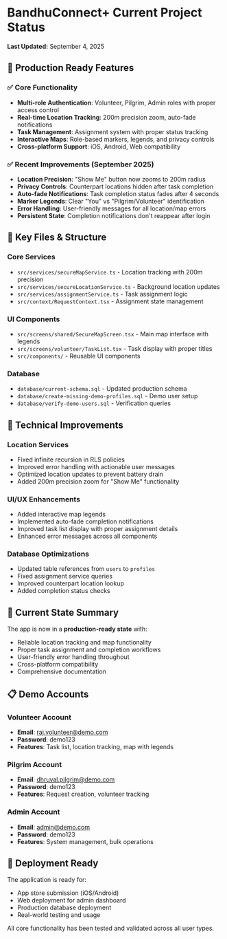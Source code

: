 # BandhuConnect+ Current Project Status

**Last Updated:** September 4, 2025

## 🚀 Production Ready Features

### ✅ Core Functionality
- **Multi-role Authentication**: Volunteer, Pilgrim, Admin roles with proper access control
- **Real-time Location Tracking**: 200m precision zoom, auto-fade notifications
- **Task Management**: Assignment system with proper status tracking
- **Interactive Maps**: Role-based markers, legends, and privacy controls
- **Cross-platform Support**: iOS, Android, Web compatibility

### ✅ Recent Improvements (September 2025)
- **Location Precision**: "Show Me" button now zooms to 200m radius
- **Privacy Controls**: Counterpart locations hidden after task completion
- **Auto-fade Notifications**: Task completion status fades after 4 seconds
- **Marker Legends**: Clear "You" vs "Pilgrim/Volunteer" identification
- **Error Handling**: User-friendly messages for all location/map errors
- **Persistent State**: Completion notifications don't reappear after login

## 📁 Key Files & Structure

### Core Services
- `src/services/secureMapService.ts` - Location tracking with 200m precision
- `src/services/secureLocationService.ts` - Background location updates
- `src/services/assignmentService.ts` - Task assignment logic
- `src/context/RequestContext.tsx` - Assignment state management

### UI Components
- `src/screens/shared/SecureMapScreen.tsx` - Main map interface with legends
- `src/screens/volunteer/TaskList.tsx` - Task display with proper titles
- `src/components/` - Reusable UI components

### Database
- `database/current-schema.sql` - Updated production schema
- `database/create-missing-demo-profiles.sql` - Demo user setup
- `database/verify-demo-users.sql` - Verification queries

## 🔧 Technical Improvements

### Location Services
- Fixed infinite recursion in RLS policies
- Improved error handling with actionable user messages
- Optimized location updates to prevent battery drain
- Added 200m precision zoom for "Show Me" functionality

### UI/UX Enhancements
- Added interactive map legends
- Implemented auto-fade completion notifications
- Improved task list display with proper assignment details
- Enhanced error messages across all components

### Database Optimizations
- Updated table references from `users` to `profiles`
- Fixed assignment service queries
- Improved counterpart location lookup
- Added completion status checks

## 🎯 Current State Summary

The app is now in a **production-ready state** with:
- Reliable location tracking and map functionality
- Proper task assignment and completion workflows
- User-friendly error handling throughout
- Cross-platform compatibility
- Comprehensive documentation

## 📋 Demo Accounts

### Volunteer Account
- **Email**: raj.volunteer@demo.com
- **Password**: demo123
- **Features**: Task list, location tracking, map with legends

### Pilgrim Account  
- **Email**: dhruval.pilgrim@demo.com
- **Password**: demo123
- **Features**: Request creation, volunteer tracking

### Admin Account
- **Email**: admin@demo.com
- **Password**: demo123
- **Features**: System management, bulk operations

## 🚀 Deployment Ready

The application is ready for:
- App store submission (iOS/Android)
- Web deployment for admin dashboard
- Production database deployment
- Real-world testing and usage

All core functionality has been tested and validated across all user types.
